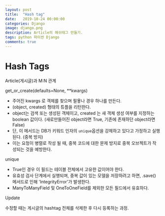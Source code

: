 ```yaml
---
layout: post
title:  "Hash tag"
date:   2019-10-24 00:00:00
categories: Django
image: django.png
description: Article의 해쉬태그 만들기.
tags: python 파이썬 Django 
comments: true
---
```


# Hash Tags

Article(게시글)과 M:N 관계



get_or_create(defaults=None, **kwargs)

- 주어진 kwargs 로 객체를 찾으며 필욯나 경우 하나를 만든다.
- (object, created) 형태의 튜플을 리턴한다.
- object는 검색 또는 생성된 객체이고, created 는 새 객체 생성 여부를 지정하는 boolean 값이다. (새로만들어진 object라면 True, 기존에 존재하던 object라면 False)
- 단, 이 메서드는 DB가 키워드 인자의 `unique`옵션을 강제하고 있다고 가정하고 실행된다. (중복 방지)
- 이는 요청이 병렬로 작성 될 때, 중복 코드에 대한 문제 방지로 중복 오브젝트가 작성되는 것을 예방한다.



unique

- True인 경우 이 필드는 테이블 전체에서 고유한 값이어야 한다.
- 유효성 검사 단계에서 실행되며, 중복 값이 있는 모델을 저장하려고 하면, .save() 메서드로 인해 'IntegrityError'가 발생한다. 
- ManyToManyField 및 OneToOneField를 제외한 모든 필드에서 유효하다.



Update

수정할 때는 게시글의 hashtag 전체를 삭제한 후 다시 등록하는 과정.